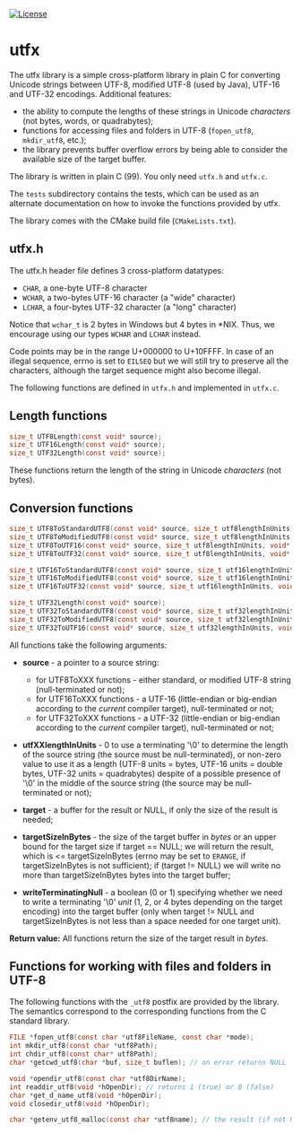 [![License](https://img.shields.io/badge/license-MIT-green)](./LICENSE)

# utfx

The utfx library is a simple cross-platform library in plain C for converting Unicode strings between UTF-8, modified UTF-8 (used by Java), UTF-16 and UTF-32 encodings. Additional features:

* the ability to compute the lengths of these strings in Unicode *characters* (not bytes, words, or quadrabytes);
* functions for accessing files and folders in UTF-8 (`fopen_utf8`, `mkdir_utf8`, etc.);
* the library prevents buffer overflow errors by being able to consider the available size of the target buffer.

The library is written in plain C (99). You only need `utfx.h` and `utfx.c`.

The `tests` subdirectory contains the tests, which can be used as an alternate documentation on how to invoke the functions provided by utfx.

The library comes with the CMake build file (`CMakeLists.txt`).

## utfx.h

The utfx.h header file defines 3 cross-platform datatypes:

* `CHAR`, a one-byte UTF-8 character
* `WCHAR`, a two-bytes UTF-16 character (a "wide" character)
* `LCHAR`, a four-bytes UTF-32 character (a "long" character)

Notice that `wchar_t` is 2 bytes in Windows but 4 bytes in *NIX. Thus, we encourage using our types `WCHAR` and `LCHAR` instead.

Code points may be in the range U+000000 to U+10FFFF. In case of an illegal sequence, errno is set to `EILSEQ` but we will still try to preserve all the characters, although the target sequence might also become illegal.

The following functions are defined in `utfx.h` and implemented in `utfx.c`.

## Length functions

```c
size_t UTF8Length(const void* source);
size_t UTF16Length(const void* source);
size_t UTF32Length(const void* source);
```

These functions return the length of the string in Unicode *characters* (not bytes).

## Conversion functions

```c
size_t UTF8ToStandardUTF8(const void* source, size_t utf8lengthInUnits, void* target, size_t targetSizeInBytes, int writeTerminatingNull);
size_t UTF8ToModifiedUTF8(const void* source, size_t utf8lengthInUnits, void* target, size_t targetSizeInBytes, int writeTerminatingNull);
size_t UTF8ToUTF16(const void* source, size_t utf8lengthInUnits, void* target, size_t targetSizeInBytes, int writeTerminatingNull);
size_t UTF8ToUTF32(const void* source, size_t utf8lengthInUnits, void* target, size_t targetSizeInBytes, int writeTerminatingNull);

size_t UTF16ToStandardUTF8(const void* source, size_t utf16lengthInUnits, void* target, size_t targetSizeInBytes, int writeTerminatingNull);
size_t UTF16ToModifiedUTF8(const void* source, size_t utf16lengthInUnits, void* target, size_t targetSizeInBytes, int writeTerminatingNull);
size_t UTF16ToUTF32(const void* source, size_t utf16lengthInUnits, void* target, size_t targetSizeInBytes, int writeTerminatingNull);

size_t UTF32Length(const void* source);
size_t UTF32ToStandardUTF8(const void* source, size_t utf32lengthInUnits, void* target, size_t targetSizeInBytes, int writeTerminatingNull);
size_t UTF32ToModifiedUTF8(const void* source, size_t utf32lengthInUnits, void* target, size_t targetSizeInBytes, int writeTerminatingNull);
size_t UTF32ToUTF16(const void* source, size_t utf32lengthInUnits, void* target, size_t targetSizeInBytes, int writeTerminatingNull);
```

All functions take the following arguments:

* **source** - a pointer to a source string:
  * for UTF8ToXXX functions - either standard, or modified UTF-8 string (null-terminated or not);
  * for UTF16ToXXX functions - a UTF-16 (little-endian or big-endian according to the *current* compiler target), null-terminated or not;
  * for UTF32ToXXX functions - a UTF-32 (little-endian or big-endian according to the *current* compiler target), null-terminated or not;
  
* **utfXXlengthInUnits** - 0 to use a terminating '\0' to determine the length of the source string (the source must be null-terminated), or non-zero value to use it as a length (UTF-8 units = bytes, UTF-16 units = double bytes, UTF-32 units = quadrabytes) despite of a possible presence of '\0' in the middle of the source string (the source may be null-terminated or not);
  
* **target** - a buffer for the result or NULL, if only the size of the result is needed;
  
* **targetSizeInBytes** - the size of the target buffer in *bytes* or an upper bound for the target size if target == NULL; we will return the result, which is <= targetSizeInBytes  (errno may be set to `ERANGE`, if targetSizeInBytes is not sufficient); if (target != NULL) we will write no more than targetSizeInBytes bytes into the target buffer;
  
* **writeTerminatingNull** - a boolean (0 or 1) specifying whether we need to write a terminating '\0' *unit* (1, 2, or 4 bytes depending on the target encoding) into the target buffer (only when target != NULL and targetSizeInBytes is not less than a space needed for one target unit).



**Return value:** All functions return the size of the target result in *bytes*.

## Functions for working with files and folders in UTF-8

The following functions with the `_utf8` postfix are provided by the library. The semantics correspond to the corresponding functions from the C standard library.

```c
FILE *fopen_utf8(const char *utf8FileName, const char *mode);
int mkdir_utf8(const char *utf8Path);
int chdir_utf8(const char* utf8Path);
char *getcwd_utf8(char *buf, size_t buflen); // on error returns NULL

void *opendir_utf8(const char *utf8DirName);
int readdir_utf8(void *hOpenDir); // returns 1 (true) or 0 (false)
char *get_d_name_utf8(void *hOpenDir);
void closedir_utf8(void *hOpenDir);

char *getenv_utf8_malloc(const char *utf8name); // the result (if not NULL) must be freed by free()
```

